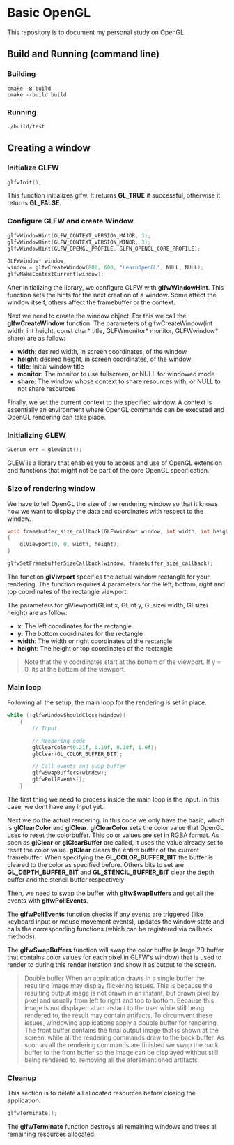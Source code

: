 # Basic OpenGL 
This repository is to document my personal study on OpenGL.

## Build and Running (command line)

### Building
```shell
cmake -B build
cmake --build build
```

### Running
```shell
./build/test
```

## Creating a window
### Initialize GLFW
```c++
glfwInit();
```
This function initializes glfw. It returns **GL_TRUE** if successful, otherwise it returns **GL_FALSE**. 

### Configure GLFW and create Window
```c++
glfwWindowHint(GLFW_CONTEXT_VERSION_MAJOR, 3);
glfwWindowHint(GLFW_CONTEXT_VERSION_MINOR, 3);
glfwWindowHint(GLFW_OPENGL_PROFILE, GLFW_OPENGL_CORE_PROFILE);

GLFWwindow* window;
window = glfwCreateWindow(800, 600, "LearnOpenGL", NULL, NULL);
glfwMakeContextCurrent(window);
```
After initializing the library, we configure GLFW with **glfwWindowHint**. This function sets the hints for the next creation of a window. Some affect the window itself, others affect the framebuffer or the context.

Next we need to create the window object. For this we call the **glfwCreateWindow** function.
The parameters of glfwCreateWindow(int width, int height, const char* title, GLFWmonitor* monitor, GLFWwindow* share) are as follow:
- **width**: desired width, in screen coordinates, of the window
- **height**: desired height, in screen coordinates, of the window
- **title**: Initial window title
- **monitor**: The monitor to use fullscreen, or NULL for windowed mode
- **share**: The window whose context to share resources with, or NULL to not share resources

Finally, we set the current context to the specified window. A context is essentially an environment where OpenGL commands can be executed and OpenGL rendering can take place.

### Initializing GLEW
```c++
GLenum err = glewInit();
```
GLEW is a library that enables you to access and use of OpenGL extension and functions that might not be part of the core OpenGL specification.

### Size of rendering window
We have to tell OpenGL the size of the rendering window so that it knows how we want to display the data and coordinates with respect to the window.
```c++
void framebuffer_size_callback(GLFWwindow* window, int width, int height)
{
    glViewport(0, 0, width, height);
}

glfwSetFramebufferSizeCallback(window, framebuffer_size_callback);
```
The function **glViwport** specifies the actual window rectangle for your rendering. The function requires 4 parameters for the left, bottom, right and top coordinates of the rectangle viewport.

The parameters for glViewport(GLint x, GLint y, GLsizei width, GLsizei height) are as follow:
- **x**: The left coordinates for the rectangle
- **y**: The bottom coordinates for the rectangle
- **width**: The width or right coordinates of the rectangle
- **height**: The height or top coordinates of the rectangle

> Note that the y coordinates start at the bottom of the viewport. If y = 0, its at the bottom of the viewport.

### Main loop
Following all the setup, the main loop for the rendering is set in place.
```c++
while (!glfwWindowShouldClose(window))
    {
        // Input

        // Rendering code
        glClearColor(0.21f, 0.19f, 0.38f, 1.0f);
        glClear(GL_COLOR_BUFFER_BIT);

        // Call events and swap buffer
        glfwSwapBuffers(window);
        glfwPollEvents();
    }
```
The first thing we need to process inside the main loop is the input. In this case, we dont have any input yet.

Next we do the actual rendering. In this code we only have the basic, which is **glClearColor** and **glClear**. **glClearColor** sets the color value that OpenGL uses to reset the colorbuffer. This color values are set in RGBA format. As soon as **glClear** or **glClearBuffer** are called, it uses the value already set to reset the color value. **glClear** clears the entire buffer of the current framebuffer. When specifying the **GL_COLOR_BUFFER_BIT** the buffer is cleared to the color as specified before. Others bits to set are **GL_DEPTH_BUFFER_BIT** and **GL_STENCIL_BUFFER_BIT** clear the depth buffer and the stencil buffer respectively

Then, we need to swap the buffer with **glfwSwapBuffers** and get all the events with **glfwPollEvents**. 

The **glfwPollEvents** function checks if any events are triggered (like keyboard input or mouse movement events), updates the window state and calls the corresponding functions (which can be registered via callback methods).

The **glfwSwapBuffers** function will swap the color buffer (a large 2D buffer that contains color values for each pixel in GLFW's window) that is used to render to during this render iteration and show it as output to the screen. 

> Double buffer
When an application draws in a single buffer the resulting image may display flickering issues. This is because the resulting output image is not drawn in an instant, but drawn pixel by pixel and usually from left to right and top to bottom. Because this image is not displayed at an instant to the user while still being rendered to, the result may contain artifacts. To circumvent these issues, windowing applications apply a double buffer for rendering. The front buffer contains the final output image that is shown at the screen, while all the rendering commands draw to the back buffer. As soon as all the rendering commands are finished we swap the back buffer to the front buffer so the image can be displayed without still being rendered to, removing all the aforementioned artifacts. 

### Cleanup
This section is to delete all allocated resources before closing the application.
```c++
glfwTerminate();
```
The **glfwTerminate** function destroys all remaining windows and frees all remaining resources allocated.